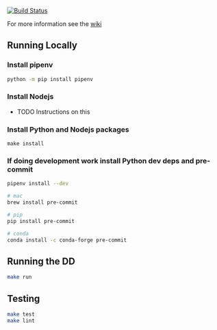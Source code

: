 [![Build Status](https://img.shields.io/endpoint.svg?url=https%3A%2F%2Factions-badge.atrox.dev%2FKaiserEngineering%2Fdigitaldash%2Fbadge%3Fref%3Dmaster&style=flat)](https://actions-badge.atrox.dev/KaiserEngineering/digitaldash/goto?ref=master)

For more information see the [wiki](https://wiki.kaiserengineering.io/en/gui)

## Running Locally

### Install pipenv

```sh
python -m pip install pipenv
```

### Install Nodejs

* TODO Instructions on this

### Install Python and Nodejs packages 

```
make install
```

### If doing development work install Python dev deps and pre-commit

```sh
pipenv install --dev

# mac
brew install pre-commit

# pip
pip install pre-commit

# conda
conda install -c conda-forge pre-commit
```


## Running the DD

```sh
make run
```

## Testing

```bash
make test
make lint
```
